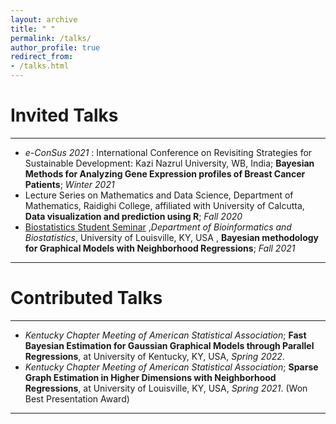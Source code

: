 ```yaml
---
layout: archive
title: " "
permalink: /talks/
author_profile: true
redirect_from: 
- /talks.html
---
```


# Invited Talks

---

* _e-ConSus 2021_ : International Conference on Revisiting Strategies for Sustainable Development: Kazi Nazrul University, WB, India; **Bayesian Methods for Analyzing Gene Expression profiles of Breast Cancer Patients**; *Winter 2021*
* Lecture Series on Mathematics and Data Science, Department of Mathematics, Raidighi College, affiliated with University of Calcutta, **Data visualization and prediction using R**; *Fall 2020*
* <span style ="color:blue"> [Biostatistics Student Seminar](https://louisville.edu/sphis/departments/bioinformatics-biostatistics/research/seminar/2021-11-12)</span> ,_Department of Bioinformatics and Biostatistics_,  University of Louisville, KY, USA , **Bayesian methodology for Graphical Models with Neighborhood Regressions**; *Fall 2021*

---

# Contributed Talks

---

* _Kentucky Chapter Meeting of American Statistical Association_; **Fast Bayesian Estimation for Gaussian Graphical Models through Parallel Regressions**, at University of Kentucky, KY, USA, *Spring 2022*. 
* _Kentucky Chapter Meeting of American Statistical Association_; **Sparse Graph Estimation in Higher Dimensions with Neighborhood Regressions**, at University of Louisville, KY, USA, *Spring 2021*. (Won Best Presentation Award)


---
